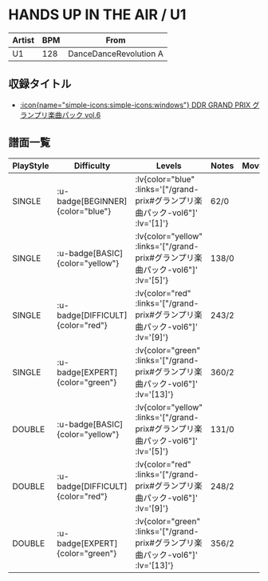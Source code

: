 # HANDS UP IN THE AIR / U1

|Artist|BPM|From|
|------|---|----|
|U1|128|DanceDanceRevolution A|

## 収録タイトル

- [ :icon{name="simple-icons:simple-icons:windows"} DDR GRAND PRIX グランプリ楽曲パック vol.6](/grand-prix#グランプリ楽曲パック-vol6)

## 譜面一覧

|PlayStyle|Difficulty|Levels|Notes|Movie|
|---------|----------|------|-----|-----|
|SINGLE| :u-badge[BEGINNER]{color="blue"} | :lv{color="blue" :links='["/grand-prix#グランプリ楽曲パック-vol6"]' :lv='[1]'} |62/0||
|SINGLE| :u-badge[BASIC]{color="yellow"} | :lv{color="yellow" :links='["/grand-prix#グランプリ楽曲パック-vol6"]' :lv='[5]'} |138/0||
|SINGLE| :u-badge[DIFFICULT]{color="red"} | :lv{color="red" :links='["/grand-prix#グランプリ楽曲パック-vol6"]' :lv='[9]'} |243/2||
|SINGLE| :u-badge[EXPERT]{color="green"} | :lv{color="green" :links='["/grand-prix#グランプリ楽曲パック-vol6"]' :lv='[13]'} |360/2||
|DOUBLE| :u-badge[BASIC]{color="yellow"} | :lv{color="yellow" :links='["/grand-prix#グランプリ楽曲パック-vol6"]' :lv='[5]'} |131/0||
|DOUBLE| :u-badge[DIFFICULT]{color="red"} | :lv{color="red" :links='["/grand-prix#グランプリ楽曲パック-vol6"]' :lv='[9]'} |248/2||
|DOUBLE| :u-badge[EXPERT]{color="green"} | :lv{color="green" :links='["/grand-prix#グランプリ楽曲パック-vol6"]' :lv='[13]'} |356/2||
